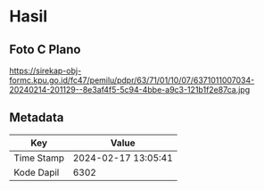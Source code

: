 # Hasil

## Foto C Plano

https://sirekap-obj-formc.kpu.go.id/fc47/pemilu/pdpr/63/71/01/10/07/6371011007034-20240214-201129--8e3af4f5-5c94-4bbe-a9c3-121b1f2e87ca.jpg


## Metadata

| Key        | Value               |
| ---------- | ------------------- |
| Time Stamp | 2024-02-17 13:05:41 |
| Kode Dapil | 6302                |



